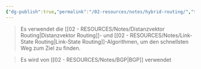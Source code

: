 ```yaml
---
{"dg-publish":true,"permalink":"/02-resources/notes/hybrid-routing/","tags":["netzwerk/protocol"],"noteIcon":"","updated":"2024-07-24T16:05:32.000+02:00"}
---
```


>Es verwendet die [[02 - RESOURCES/Notes/Distanzvektor Routing\|Distanzvektor Routing]]- und [[02 - RESOURCES/Notes/Link-State Routing\|Link-State Routing]]-Algorithmen, um den schnellsten Weg zum Ziel zu finden.

>Es wird von [[02 - RESOURCES/Notes/BGP\|BGP]] verwendet 